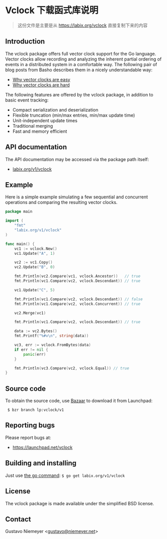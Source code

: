 # Vclock 下载函式库说明

> 这份文件是主要是从 https://labix.org/vclock 直接复制下来的内容

## Introduction

The vclock package offers full vector clock support for the Go language. Vector clocks allow recording and analyzing the inherent partial ordering of events in a distributed system in a comfortable way. The following pair of blog posts from Basho describes them in a nicely understandable way:

- [Why vector clocks are easy](http://blog.basho.com/2010/01/29/why-vector-clocks-are-easy/)
- [Why vector clocks are hard](http://blog.basho.com/2010/04/05/why-vector-clocks-are-hard/)

The following features are offered by the vclock package, in addition to basic event tracking:

- Compact serialization and deserialization
- Flexible truncation (min/max entries, min/max update time)
- Unit-independent update times
- Traditional merging
- Fast and memory efficient

## API documentation

The API documentation may be accessed via the package path itself:

- [labix.org/v1/vclock](http://labix.org/v1/vclock)

## Example

Here is a simple example simulating a few sequential and concurrent operations and comparing the resulting vector clocks.

```go
package main

import (
	"fmt"
	"labix.org/v1/vclock"
)

func main() {
	vc1 := vclock.New()
	vc1.Update("A", 1)

	vc2 := vc1.Copy()
	vc2.Update("B", 0)

	fmt.Println(vc2.Compare(vc1, vclock.Ancestor))   // true
	fmt.Println(vc1.Compare(vc2, vclock.Descendant)) // true

	vc1.Update("C", 5)

	fmt.Println(vc1.Compare(vc2, vclock.Descendant)) // false
	fmt.Println(vc1.Compare(vc2, vclock.Concurrent)) // true

	vc2.Merge(vc1)

	fmt.Println(vc1.Compare(vc2, vclock.Descendant)) // true

	data := vc2.Bytes()
	fmt.Printf("%#v\n", string(data))

	vc3, err := vclock.FromBytes(data)
	if err != nil {
		panic(err)
	}

	fmt.Println(vc3.Compare(vc2, vclock.Equal)) // true
}
```

## Source code

To obtain the source code, use [Bazaar](http://bazaar.canonical.com/) to download it from Launchpad:

```
 $ bzr branch lp:vclock/v1 
```

## Reporting bugs

Please report bugs at:

- https://launchpad.net/vclock

## Building and installing

Just use [the go command](http://golang.org/cmd/go): ` $ go get labix.org/v1/vclock `

## License

The vclock package is made available under the simplified BSD license.

## Contact

Gustavo Niemeyer <[gustavo@niemeyer.net](mailto:gustavo@niemeyer.net)>
